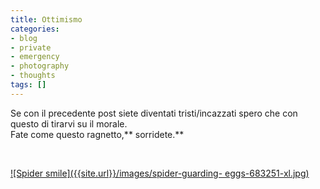 ```yaml
---
title: Ottimismo
categories:
- blog
- private
- emergency
- photography
- thoughts
tags: []
---
```

Se con il precedente post siete diventati tristi/incazzati spero che con
questo di tirarvi su il morale.  
Fate come questo ragnetto,** sorridete.**

[  
]({{site.url}}/images/spider-guarding-eggs-683251-xl.jpg "Spider smile" )  

[![Spider smile]({{site.url}}/images/spider-guarding-
eggs-683251-xl.jpg)]({{site.url}}/images/spider-guarding-eggs-683251-xl.jpg
"Spider smile" )

